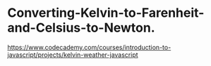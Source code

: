 # Converting-Kelvin-to-Farenheit-and-Celsius-to-Newton.

https://www.codecademy.com/courses/introduction-to-javascript/projects/kelvin-weather-javascript
